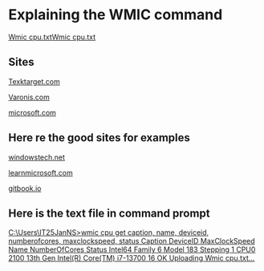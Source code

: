 # Explaining the WMIC command
[Wmic cpu.txt](https://github.com/user-attachments/files/19395644/Wmic.cpu.txt)[Wmic cpu.txt](https://github.com/user-attachments/files/19395631/Wmic.cpu.txt)


## Sites

[Texktarget.com](https://www.techtarget.com/searchenterprisedesktop/definition/Windows-Management-Instrumentation-Command-line-WMIC#:~:text=The%20Windows%20Management%20Instrumentation%20Command%2Dline%20(WMIC)%20utility%20is,operations%20on%20a%20Windows%20computer.)

[Varonis.com](https://www.varonis.com/blog/wmi-windows-management-instrumentation#:~:text=Windows%20Management%20Instrumentation%20(WMI)%20is,tool%20to%20surveil%20other%20employees.)

[microsoft.com](https://techcommunity.microsoft.com/blog/windows-itpro-blog/wmi-command-line-wmic-utility-deprecation-next-steps/4039242)
## Here re the good sites for examples 
[windowstech.net](https://windowstech.net/wmic-commands/)

[learnmicrosoft.com](https://learn.microsoft.com/en-us/windows/win32/wmisdk/wmic)

[gitbook.io](https://kwcsec.gitbook.io/the-red-team-handbook/techniques/enumeration/recon-commands/wmic-commands)

## Here is the text file in command prompt
[C:\Users\IT25JanNS>wmic cpu get caption, name, deviceid, numberofcores, maxclockspeed, status
Caption                                DeviceID  MaxClockSpeed  Name                                 NumberOfCores  Status
Intel64 Family 6 Model 183 Stepping 1  CPU0      2100           13th Gen Intel(R) Core(TM) i7-13700  16             OK  Uploading Wmic cpu.txt…]()

